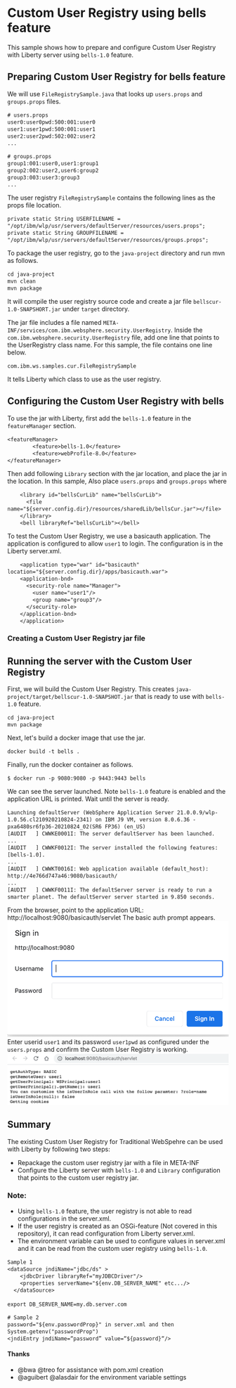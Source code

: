 # Custom User Registry using bells feature

This sample shows how to prepare and configure Custom User Registry with Liberty server using `bells-1.0` feature. 

## Preparing Custom User Registry for bells feature

We will use `FileRegistrySample.java` that looks up `users.props` and `groups.props` files. 

```
# users.props
user0:user0pwd:500:001:user0
user1:user1pwd:500:001:user1
user2:user2pwd:502:002:user2
...
```

```
# groups.props
group1:001:user0,user1:group1
group2:002:user2,user6:group2
group3:003:user3:group3
...
```
The user registry `FileRegistrySample` contains the following lines as the props file location. 
```
private static String USERFILENAME = "/opt/ibm/wlp/usr/servers/defaultServer/resources/users.props";
private static String GROUPFILENAME = "/opt/ibm/wlp/usr/servers/defaultServer/resources/groups.props";
```

To package the user registry, go to the `java-project` directory and run mvn as follows.
```
cd java-project
mvn clean
mvn package
```
It will compile the user registry source code and create a jar file `bellscur-1.0-SNAPSHORT.jar` under `target` directory. 

The jar file includes a file named `META-INF/services/com.ibm.websphere.security.UserRegistry`. Inside the `com.ibm.websphere.security.UserRegistry` file, add one line that points to the UserRegistry class name. For this sample, the file contains one line below.
```
com.ibm.ws.samples.cur.FileRegistrySample
``` 
It tells Liberty which class to use as the user registry. 


## Configuring the Custom User Registry with bells

To use the jar with Liberty, first add the `bells-1.0` feature in the `featureManager` section.
```
<featureManager>
        <feature>bells-1.0</feature>
        <feature>webProfile-8.0</feature>
</featureManager>
```
Then add following `Library` section with the jar location, and place the jar in the location. 
In this sample, 
Also place `users.props` and `groups.props` where 

```
    <library id="bellsCurLib" name="bellsCurLib">
      <file name="${server.config.dir}/resources/sharedLib/bellsCur.jar"></file>
    </library>
    <bell libraryRef="bellsCurLib"></bell>
```
To test the Custom User Registry, we use a basicauth application. The application is configured to allow `user1` to login. The configuration is in the Liberty server.xml. 
```
    <application type="war" id="basicauth" location="${server.config.dir}/apps/basicauth.war">
    <application-bnd>
      <security-role name="Manager">
        <user name="user1"/>
        <group name="group3"/>
      </security-role>
    </application-bnd>
    </application>
```

### Creating a Custom User Registry jar file 

## Running the server with the Custom User Registry


First, we will build the Custom User Registry. This creates `java-project/target/bellscur-1.0-SNAPSHOT.jar` that is ready to use with `bells-1.0` feature. 
```
cd java-project
mvn package
```
Next, let's build a docker image that use the jar. 
```
docker build -t bells .
```
Finally, run the docker container as follows. 
```
$ docker run -p 9080:9080 -p 9443:9443 bells
```
We can see the server launched. Note `bells-1.0` feature is enabled and the application URL is printed. Wait until the server is ready.

```
Launching defaultServer (WebSphere Application Server 21.0.0.9/wlp-1.0.56.cl210920210824-2341) on IBM J9 VM, version 8.0.6.36 - pxa6480sr6fp36-20210824_02(SR6 FP36) (en_US)
[AUDIT   ] CWWKE0001I: The server defaultServer has been launched.
...
[AUDIT   ] CWWKF0012I: The server installed the following features: [bells-1.0].
...
[AUDIT   ] CWWKT0016I: Web application available (default_host): http://4e766d747a46:9080/basicauth/
...
[AUDIT   ] CWWKF0011I: The defaultServer server is ready to run a smarter planet. The defaultServer server started in 9.850 seconds.
```

From the browser, point to the application URL: 
http://localhost:9080/basicauth/servlet
The basic auth prompt appears. 
![BasicAuth prompto](/images/basicauth_prompt.png)
Enter userid `user1` and its password `user1pwd` as configured under the `users.props` and confirm the Custom User Registry is working.   
![user1 is logged in!](/images/UserLoggedIn.png)

## Summary 

The existing Custom User Registry for Traditional WebSpehre can be used with Liberty by following two steps: 
- Repackage the custom user registry jar with a file in META-INF
- Configure the Liberty server with `bells-1.0` and `Library` configuration that points to the custom user registry jar. 

### Note: 
- Using `bells-1.0` feature, the user registry is not able to read configurations in the server.xml. 
- If the user registry is created as an OSGi-feature (Not covered in this repository), it can read configuration from Liberty server.xml. 
- The environment variable can be used to configure values in server.xml and it can be read from the custom user registry using `bells-1.0`.  

```
Sample 1
<dataSource jndiName="jdbc/ds" >
    <jdbcDriver libraryRef="myJDBCDriver"/>
    <properties serverName="${env.DB_SERVER_NAME" etc.../>
  </dataSource>

export DB_SERVER_NAME=my.db.server.com   
```
```
# Sample 2
password="${env.passwordProp}" in server.xml and then System.getenv("passwordProp")
<jndiEntry jndiName=“password” value=“${password}“/>
```
#### Thanks
- @bwa @treo for assistance with pom.xml creation
- @aguibert @alasdair for the environment variable settings
